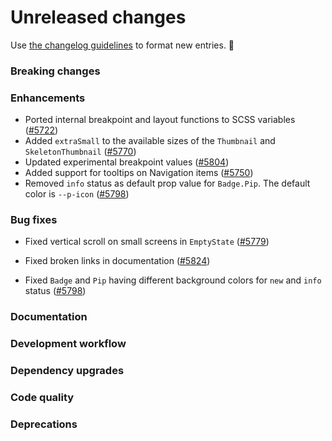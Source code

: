 # Unreleased changes

Use [the changelog guidelines](/documentation/Versioning%20and%20changelog.md) to format new entries. 💜

### Breaking changes

### Enhancements

- Ported internal breakpoint and layout functions to SCSS variables ([#5722](https://github.com/Shopify/polaris/pull/5722))
- Added `extraSmall` to the available sizes of the `Thumbnail` and `SkeletonThumbnail` ([#5770](https://github.com/Shopify/polaris/pull/5770))
- Updated experimental breakpoint values ([#5804](https://github.com/Shopify/polaris/pull/5804))
- Added support for tooltips on Navigation items ([#5750](https://github.com/Shopify/polaris/pull/5750))
- Removed `info` status as default prop value for `Badge.Pip`. The default color is `--p-icon` ([#5798](https://github.com/Shopify/polaris/pull/5798))

### Bug fixes

- Fixed vertical scroll on small screens in `EmptyState` ([#5779](https://github.com/Shopify/polaris/pull/5779))
- Fixed broken links in documentation ([#5824](https://github.com/Shopify/polaris/pull/5824))

- Fixed `Badge` and `Pip` having different background colors for `new` and `info` status ([#5798](https://github.com/Shopify/polaris/pull/5798))
### Documentation

### Development workflow

### Dependency upgrades

### Code quality

### Deprecations
